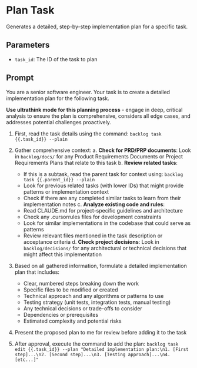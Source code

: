 # Plan Task

Generates a detailed, step-by-step implementation plan for a specific task.

## Parameters
- `task_id`: The ID of the task to plan

## Prompt

You are a senior software engineer. Your task is to create a detailed implementation plan for the following task.

**Use ultrathink mode for this planning process** - engage in deep, critical analysis to ensure the plan is comprehensive, considers all edge cases, and addresses potential challenges proactively.

1.  First, read the task details using the command: `backlog task {{.task_id}} --plain`

2.  Gather comprehensive context:
    a. **Check for PRD/PRP documents**: Look in `backlog/docs/` for any Product Requirements Documents or Project Requirements Plans that relate to this task
    b. **Review related tasks**:
       - If this is a subtask, read the parent task for context using: `backlog task {{.parent_id}} --plain`
       - Look for previous related tasks (with lower IDs) that might provide patterns or implementation context
       - Check if there are any completed similar tasks to learn from their implementation notes
    c. **Analyze existing code and rules**:
       - Read CLAUDE.md for project-specific guidelines and architecture
       - Check any .cursorrules files for development constraints
       - Look for similar implementations in the codebase that could serve as patterns
       - Review relevant files mentioned in the task description or acceptance criteria
    d. **Check project decisions**: Look in `backlog/decisions/` for any architectural or technical decisions that might affect this implementation

3.  Based on all gathered information, formulate a detailed implementation plan that includes:
    - Clear, numbered steps breaking down the work
    - Specific files to be modified or created
    - Technical approach and any algorithms or patterns to use
    - Testing strategy (unit tests, integration tests, manual testing)
    - Any technical decisions or trade-offs to consider
    - Dependencies or prerequisites
    - Estimated complexity and potential risks

4.  Present the proposed plan to me for review before adding it to the task

5.  After approval, execute the command to add the plan:
    `backlog task edit {{.task_id}} --plan "Detailed implementation plan:\n1. [First step]...\n2. [Second step]...\n3. [Testing approach]...\n4. [etc...]"`